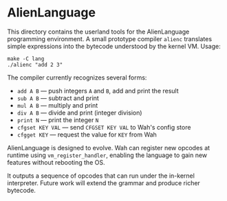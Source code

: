 # AlienLanguage

This directory contains the userland tools for the AlienLanguage programming environment.
A small prototype compiler `alienc` translates simple expressions into the
bytecode understood by the kernel VM. Usage:

```
make -C lang
./alienc "add 2 3"
```

The compiler currently recognizes several forms:

- `add A B` — push integers `A` and `B`, add and print the result
- `sub A B` — subtract and print
- `mul A B` — multiply and print
- `div A B` — divide and print (integer division)
- `print N` — print the integer `N`
- `cfgset KEY VAL` — send `CFGSET KEY VAL` to Wah's config store
- `cfgget KEY` — request the value for `KEY` from Wah

AlienLanguage is designed to evolve. Wah can register new opcodes at
runtime using `vm_register_handler`, enabling the language to gain new
features without rebooting the OS.

It outputs a sequence of opcodes that can run under the in-kernel interpreter.
Future work will extend the grammar and produce richer bytecode.
